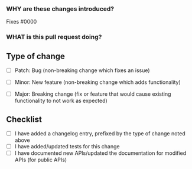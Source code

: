 <!--
  ☝️How to write a good PR title:
  - Prefix it with [Feature] (if applicable)
  - Start with a verb, for example: Add, Delete, Improve, Fix…
  - Give as much context as necessary and as little as possible
  - Prefix it with [WIP] while it’s a work in progress
-->

### WHY are these changes introduced?

Fixes #0000 <!-- link to issue if one exists -->

<!--
  Context about the problem that’s being addressed.
-->

### WHAT is this pull request doing?

<!--
  Summary of the changes committed.
  Before / after screenshots appreciated for UI changes, if applicable.
-->

## Type of change

- [ ] Patch: Bug (non-breaking change which fixes an issue)
- [ ] Minor: New feature (non-breaking change which adds functionality)
- [ ] Major: Breaking change (fix or feature that would cause existing functionality to not work as expected)


## Checklist

- [ ] I have added a changelog entry, prefixed by the type of change noted above
- [ ] I have added/updated tests for this change
- [ ] I have documented new APIs/updated the documentation for modified APIs (for public APIs)
